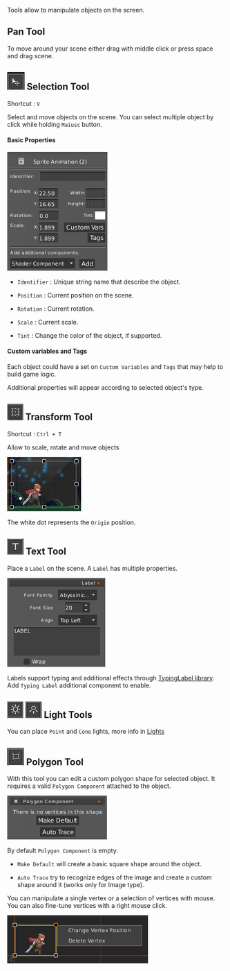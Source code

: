 Tools allow to manipulate objects on the screen.

## Pan Tool

To move around your scene either drag with middle click or press space and drag scene.

## ![+selection-tool.png](images/selection-tool.png) Selection Tool

Shortcut : `V`

Select and move objects on the scene. You can select multiple object by click while holding `Maiusc` button.

#### Basic Properties

![basic-settings.png](images/basic-settings.png)

- `Identifier` : Unique string name that describe the object.

- `Position` : Current position on the scene.

- `Rotation` : Current rotation.

- `Scale` : Current scale.

- `Tint` : Change the color of the object, if supported.

#### Custom variables and Tags

Each object could have a set on `Custom Variables` and `Tags` that may help to build game logic.


Additional properties will appear according to selected object's type.

## ![+transform-tool.png](images/transform-tool.png) Transform Tool

Shortcut : `Ctrl + T`

Allow to scale, rotate and move objects

![transorm-object.png](images/transorm-object.png)

The white dot represents the `Origin` position.

## ![+text-tool.png](images/text-tool.png) Text Tool

Place a `Label` on the scene. A `Label` has multiple properties.

![label-component.png](images/label-component.png)

Labels support typing and additional effects through [TypingLabel library](https://github.com/rafaskb/typing-label). Add `Typing Label` additional component to enable.

## ![+point-light.png](images/point-light.png) ![+directional-light.png](images/directional-light.png) Light Tools

You can place `Point` and `Cone` lights, more info in [Lights](Lights)

## ![+polygon-tool.png](images/polygon-tool.png) Polygon Tool

With this tool you can edit a custom polygon shape for selected object. It requires a valid `Polygon Component` attached to the object.

![polygon-component.png](images/polygon-component.png)

By default `Polygon Component` is empty.

- `Make Default` will create a basic square shape around the object.

- `Auto Trace` try to recognize edges of the image and create a custom shape around it (works only for Image type).

You can manipulate a single vertex or a selection of vertices with mouse. You can also fine-tune vertices with a right mouse click.

![change-vertex-pos.png](images/change-vertex-pos.png)